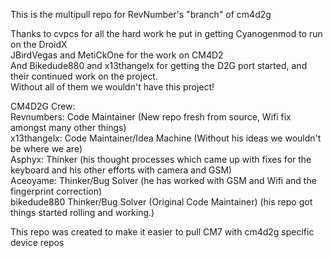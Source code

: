 This is the multipull repo for RevNumber's "branch" of cm4d2g  

Thanks to cvpcs for all the hard work he put in getting Cyanogenmod to run on the DroidX  
JBirdVegas and MetiCkOne for the work on CM4D2  
And Bikedude880 and x13thangelx for getting the D2G port started, and their continued work
on the project.  
Without all of them we wouldn't have this project!  

CM4D2G Crew:  
Revnumbers: Code Maintainer (New repo fresh from source, Wifi fix amongst many other things)  
x13thangelx: Code Maintainer/Idea Machine (Without his ideas we wouldn't be where we are)  
Asphyx: Thinker (his thought processes which came up with fixes for the keyboard and his other efforts with camera and GSM)  
Aceoyame: Thinker/Bug Solver (he has worked with GSM and Wifi and the fingerprint correction)  
bikedude880 Thinker/Bug Solver (Original Code Maintainer) (his repo got things started rolling and working.)  
  
  
  
This repo was created to make it easier to pull CM7 with cm4d2g specific device repos  
